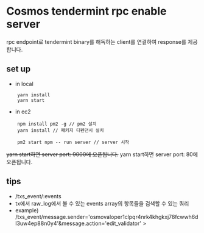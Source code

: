 # Cosmos tendermint rpc enable server
  
rpc endpoint로 tendermint binary를 해독하는 client를 연결하여 response를 제공합니다.

## set up
  
- in local
  
```
    yarn install
    yarn start
```
    
- in ec2
  
```
    npm install pm2 -g // pm2 설치
    yarn install // 패키지 디펜던시 설치
    
    pm2 start npm -- run server // server 시작
```
  
<del>yarn start하면 server port: 9000에 오픈됩니다.</del>
yarn start하면 server port: 80에 오픈됩니다.

## tips
  
- /txs_event/:events 
 - tx에서 raw_log에서 볼 수 있는 events array의 항목들을 검색할 수 있는 쿼리
 - example) /txs_event/message.sender='osmovaloper1clpqr4nrk4khgkxj78fcwwh6dl3uw4ep88n0y4'&message.action='edit_validator' > 
